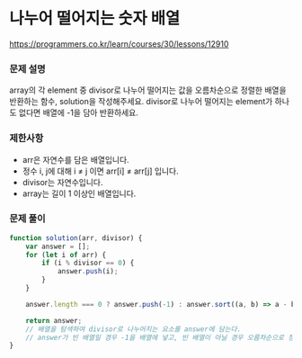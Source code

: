 # 나누어 떨어지는 숫자 배열

https://programmers.co.kr/learn/courses/30/lessons/12910

### 문제 설명

array의 각 element 중 divisor로 나누어 떨어지는 값을 오름차순으로 정렬한 배열을 반환하는 함수, solution을 작성해주세요.
divisor로 나누어 떨어지는 element가 하나도 없다면 배열에 -1을 담아 반환하세요.

### 제한사항

- arr은 자연수를 담은 배열입니다.
- 정수 i, j에 대해 i ≠ j 이면 arr[i] ≠ arr[j] 입니다.
- divisor는 자연수입니다.
- array는 길이 1 이상인 배열입니다.

### 문제 풀이

```jsx
function solution(arr, divisor) {
	var answer = [];
	for (let i of arr) {
		if (i % divisor == 0) {
			answer.push(i);
		}
	}

	answer.length === 0 ? answer.push(-1) : answer.sort((a, b) => a - b);

	return answer;
	// 배열을 탐색하여 divisor로 나누어지는 요소를 answer에 담는다.
	// answer가 빈 배열일 경우 -1을 배열에 넣고, 빈 배열이 아닐 경우 오름차순으로 정렬한다.
}
```
